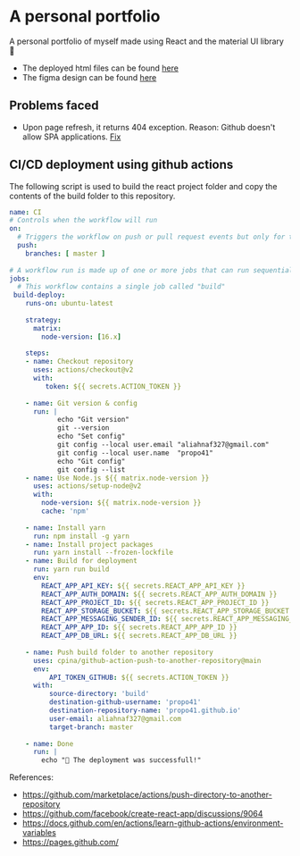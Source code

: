 # A personal portfolio

 A personal portfolio of myself made using React and the material UI library 🐴
- The deployed html files can be found [here](https://github.com/Propo41/propo41.github.io)
- The figma design can be found [here](https://www.figma.com/file/LwwsVZ1WRazesqS9A1DzSV/Resume-Website?node-id=501%3A325)

Problems faced
---
- Upon page refresh, it returns 404 exception. Reason: Github doesn't allow SPA applications. [Fix](https://stackoverflow.com/a/63492458/7570616)

CI/CD deployment using github actions
---
The following script is used to build the react project folder and copy the contents of the build folder to this repository.

```yml
name: CI
# Controls when the workflow will run
on:
  # Triggers the workflow on push or pull request events but only for the master branch
  push:
    branches: [ master ]
    
# A workflow run is made up of one or more jobs that can run sequentially or in parallel
jobs:
  # This workflow contains a single job called "build"
 build-deploy:
    runs-on: ubuntu-latest
    
    strategy:
      matrix:
        node-version: [16.x]
        
    steps:
    - name: Checkout repository
      uses: actions/checkout@v2
      with:
         token: ${{ secrets.ACTION_TOKEN }} 
         
    - name: Git version & config
      run: |
            echo "Git version"  
            git --version
            echo "Set config" 
            git config --local user.email "aliahnaf327@gmail.com"
            git config --local user.name  "propo41"
            echo "Git config"  
            git config --list
    - name: Use Node.js ${{ matrix.node-version }}
      uses: actions/setup-node@v2
      with:
        node-version: ${{ matrix.node-version }}
        cache: 'npm'
        
    - name: Install yarn
      run: npm install -g yarn
    - name: Install project packages
      run: yarn install --frozen-lockfile
    - name: Build for deployment
      run: yarn run build
      env: 
        REACT_APP_API_KEY: ${{ secrets.REACT_APP_API_KEY }}
        REACT_APP_AUTH_DOMAIN: ${{ secrets.REACT_APP_AUTH_DOMAIN }}
        REACT_APP_PROJECT_ID: ${{ secrets.REACT_APP_PROJECT_ID }}
        REACT_APP_STORAGE_BUCKET: ${{ secrets.REACT_APP_STORAGE_BUCKET }}
        REACT_APP_MESSAGING_SENDER_ID: ${{ secrets.REACT_APP_MESSAGING_SENDER_ID }}
        REACT_APP_APP_ID: ${{ secrets.REACT_APP_APP_ID }}
        REACT_APP_DB_URL: ${{ secrets.REACT_APP_DB_URL }}
      
    - name: Push build folder to another repository
      uses: cpina/github-action-push-to-another-repository@main
      env:
          API_TOKEN_GITHUB: ${{ secrets.ACTION_TOKEN }}
      with:
          source-directory: 'build'
          destination-github-username: 'propo41'
          destination-repository-name: 'propo41.github.io'
          user-email: aliahnaf327@gmail.com
          target-branch: master
      
    - name: Done
      run: |
        echo "🎉 The deployment was successfull!"  
```

References:
- https://github.com/marketplace/actions/push-directory-to-another-repository
- https://github.com/facebook/create-react-app/discussions/9064
- https://docs.github.com/en/actions/learn-github-actions/environment-variables
- https://pages.github.com/
